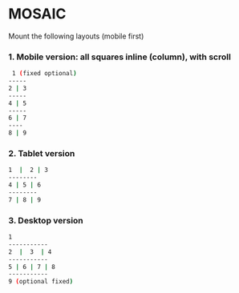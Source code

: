 # MOSAIC

Mount the following layouts (mobile first)
### 1. **Mobile version: all squares inline (column), with scroll**

```sh
 1 (fixed optional)
-----
2 | 3
-----
4 | 5
-----
6 | 7
----
8 | 9
```

### 2. **Tablet version**
```sh
1  |  2 | 3
--------
4 | 5 | 6
--------
7 | 8 | 9
```

### 3. **Desktop version**
```sh
1
----------- 
2  |  3  | 4
-----------
5 | 6 | 7 | 8
-----------
9 (optional fixed)
```